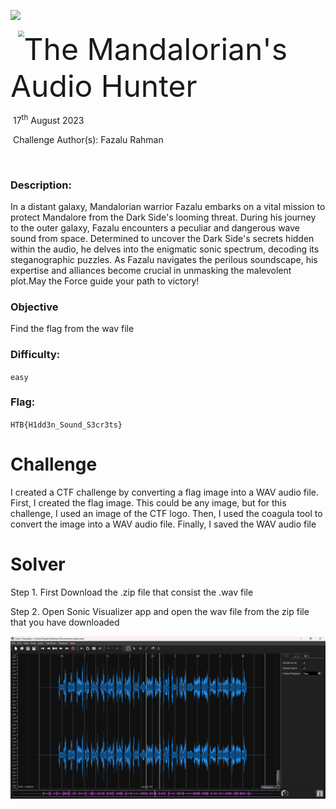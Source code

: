 ![](assets/images/banner.png)



<img src="assets/images/htb.png" style="margin-left: 20px; zoom: 60%;" align=left />    	<font size="10">The Mandalorian's Audio Hunter</font>

​		17<sup>th</sup> August 2023

​		Challenge Author(s): 
  Fazalu Rahman

​		

 



### Description:

In a distant galaxy, Mandalorian warrior Fazalu embarks on a vital mission to protect Mandalore from the Dark Side's looming threat. During his journey to the outer galaxy, Fazalu encounters a peculiar and dangerous wave sound from space. Determined to uncover the Dark Side's secrets hidden within the audio, he delves into the enigmatic sonic spectrum, decoding its steganographic puzzles. As Fazalu navigates the perilous soundscape, his expertise and alliances become crucial in unmasking the malevolent plot.May the Force guide your path to victory!

### Objective

Find the flag from the wav file

### Difficulty:

`easy`

### Flag:

`HTB{H1dd3n_Sound_S3cr3ts}`



# Challenge
I created a CTF challenge by converting a flag image into a WAV audio file. First, I created the flag image. This could be any image, but for this challenge, I used an image of the CTF logo. Then, I used the coagula tool to convert the image into a WAV audio file. Finally, I saved the WAV audio file


# Solver
Step 1.
First Download the .zip file that consist the .wav file 

Step 2.
Open Sonic Visualizer app and open the wav file from the zip file that you have downloaded 

![](assets/images/1.png)


